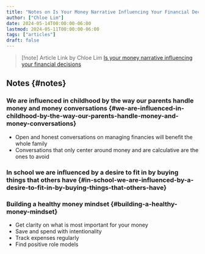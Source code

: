 ```yaml
---
title: "Notes on Is Your Money Narrative Influencing Your Financial Decisions?"
author: ["Chloe Lim"]
date: 2024-05-14T00:00:00-06:00
lastmod: 2024-05-11T00:00:00-06:00
tags: ["articles"]
draft: false
---
```


> [!note] Article Link by Chloe Lim
> [Is your money narrative influencing your financial decisions](https://www.businesstimes.com.sg/companies-markets/your-money-narrative-influencing-your-financial-decisions)


## Notes {#notes}


### We are influenced in childhood by the way our parents handle money and money conversations {#we-are-influenced-in-childhood-by-the-way-our-parents-handle-money-and-money-conversations}

-   Open and honest conversations on managing financies will benefit the whole family
-   Conversations that only center around money and are calculative are the ones to avoid


### In school we are influenced by a desire to fit in by buying things that others have {#in-school-we-are-influenced-by-a-desire-to-fit-in-by-buying-things-that-others-have}


### Building a healthy money mindset {#building-a-healthy-money-mindset}

-   Get clarity on what is most important for your money
-   Save and spend with intentionality
-   Track expenses regularly
-   Find positive role models
